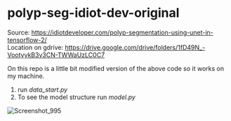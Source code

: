 # polyp-seg-idiot-dev-original

Source: https://idiotdeveloper.com/polyp-segmentation-using-unet-in-tensorflow-2/ <br>
Location on gdrive: https://drive.google.com/drive/folders/1fD49N_-VootyykB3v3CN-TWWaUzLC0C7 <br>

On this repo is a little bit modified version of the above code so it works on my machine. <br>

1. run *data_start.py* <br>
2. To see the model structure run *model.py*

![Screenshot_995](https://github.com/anajovanoviic/polyp-seg-idiot-dev-original/assets/51513732/40d5a871-7d6c-4f73-9f79-2cf693cc458b)
